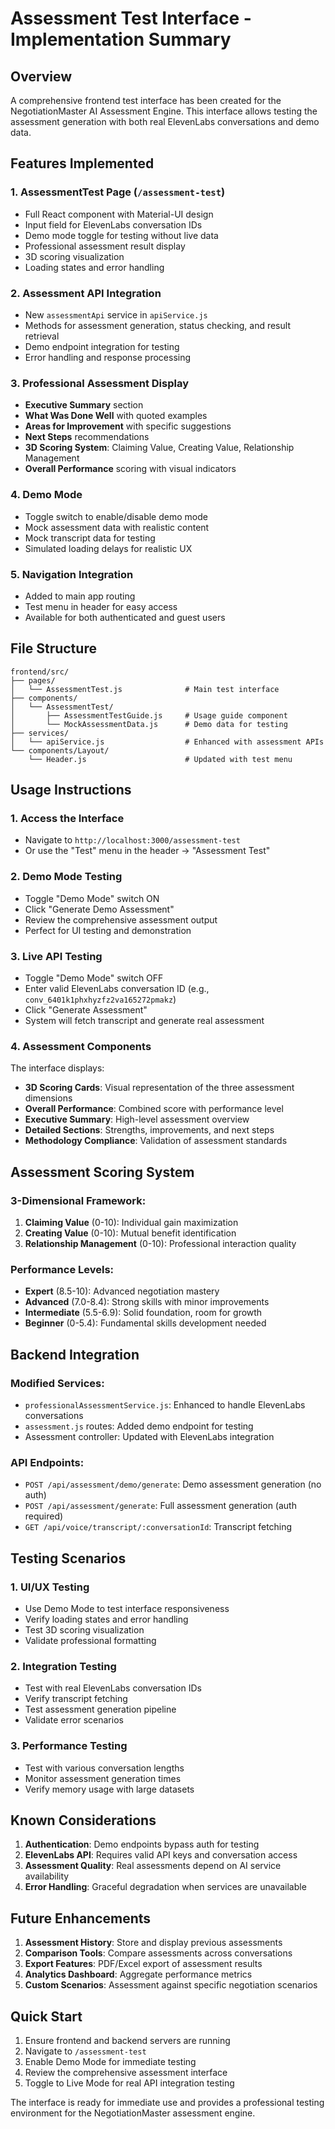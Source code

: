 # Assessment Test Interface - Implementation Summary

## Overview

A comprehensive frontend test interface has been created for the NegotiationMaster AI Assessment Engine. This interface allows testing the assessment generation with both real ElevenLabs conversations and demo data.

## Features Implemented

### 1. **AssessmentTest Page** (`/assessment-test`)
- Full React component with Material-UI design
- Input field for ElevenLabs conversation IDs
- Demo mode toggle for testing without live data
- Professional assessment result display
- 3D scoring visualization
- Loading states and error handling

### 2. **Assessment API Integration**
- New `assessmentApi` service in `apiService.js`
- Methods for assessment generation, status checking, and result retrieval
- Demo endpoint integration for testing
- Error handling and response processing

### 3. **Professional Assessment Display**
- **Executive Summary** section
- **What Was Done Well** with quoted examples
- **Areas for Improvement** with specific suggestions
- **Next Steps** recommendations
- **3D Scoring System**: Claiming Value, Creating Value, Relationship Management
- **Overall Performance** scoring with visual indicators

### 4. **Demo Mode**
- Toggle switch to enable/disable demo mode
- Mock assessment data with realistic content
- Mock transcript data for testing
- Simulated loading delays for realistic UX

### 5. **Navigation Integration**
- Added to main app routing
- Test menu in header for easy access
- Available for both authenticated and guest users

## File Structure

```
frontend/src/
├── pages/
│   └── AssessmentTest.js              # Main test interface
├── components/
│   └── AssessmentTest/
│       ├── AssessmentTestGuide.js     # Usage guide component
│       └── MockAssessmentData.js      # Demo data for testing
├── services/
│   └── apiService.js                  # Enhanced with assessment APIs
└── components/Layout/
    └── Header.js                      # Updated with test menu
```

## Usage Instructions

### 1. **Access the Interface**
- Navigate to `http://localhost:3000/assessment-test`
- Or use the "Test" menu in the header → "Assessment Test"

### 2. **Demo Mode Testing**
- Toggle "Demo Mode" switch ON
- Click "Generate Demo Assessment"
- Review the comprehensive assessment output
- Perfect for UI testing and demonstration

### 3. **Live API Testing**
- Toggle "Demo Mode" switch OFF
- Enter valid ElevenLabs conversation ID (e.g., `conv_6401k1phxhyzfz2va165272pmakz`)
- Click "Generate Assessment"
- System will fetch transcript and generate real assessment

### 4. **Assessment Components**
The interface displays:
- **3D Scoring Cards**: Visual representation of the three assessment dimensions
- **Overall Performance**: Combined score with performance level
- **Executive Summary**: High-level assessment overview
- **Detailed Sections**: Strengths, improvements, and next steps
- **Methodology Compliance**: Validation of assessment standards

## Assessment Scoring System

### 3-Dimensional Framework:
1. **Claiming Value** (0-10): Individual gain maximization
2. **Creating Value** (0-10): Mutual benefit identification
3. **Relationship Management** (0-10): Professional interaction quality

### Performance Levels:
- **Expert** (8.5-10): Advanced negotiation mastery
- **Advanced** (7.0-8.4): Strong skills with minor improvements
- **Intermediate** (5.5-6.9): Solid foundation, room for growth
- **Beginner** (0-5.4): Fundamental skills development needed

## Backend Integration

### Modified Services:
- `professionalAssessmentService.js`: Enhanced to handle ElevenLabs conversations
- `assessment.js` routes: Added demo endpoint for testing
- Assessment controller: Updated with ElevenLabs integration

### API Endpoints:
- `POST /api/assessment/demo/generate`: Demo assessment generation (no auth)
- `POST /api/assessment/generate`: Full assessment generation (auth required)
- `GET /api/voice/transcript/:conversationId`: Transcript fetching

## Testing Scenarios

### 1. **UI/UX Testing**
- Use Demo Mode to test interface responsiveness
- Verify loading states and error handling
- Test 3D scoring visualization
- Validate professional formatting

### 2. **Integration Testing**
- Test with real ElevenLabs conversation IDs
- Verify transcript fetching
- Test assessment generation pipeline
- Validate error scenarios

### 3. **Performance Testing**
- Test with various conversation lengths
- Monitor assessment generation times
- Verify memory usage with large datasets

## Known Considerations

1. **Authentication**: Demo endpoints bypass auth for testing
2. **ElevenLabs API**: Requires valid API keys and conversation access
3. **Assessment Quality**: Real assessments depend on AI service availability
4. **Error Handling**: Graceful degradation when services are unavailable

## Future Enhancements

1. **Assessment History**: Store and display previous assessments
2. **Comparison Tools**: Compare assessments across conversations
3. **Export Features**: PDF/Excel export of assessment results
4. **Analytics Dashboard**: Aggregate performance metrics
5. **Custom Scenarios**: Assessment against specific negotiation scenarios

## Quick Start

1. Ensure frontend and backend servers are running
2. Navigate to `/assessment-test`
3. Enable Demo Mode for immediate testing
4. Review the comprehensive assessment interface
5. Toggle to Live Mode for real API integration testing

The interface is ready for immediate use and provides a professional testing environment for the NegotiationMaster assessment engine.